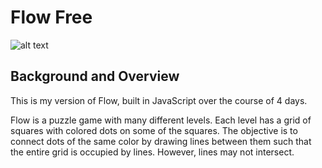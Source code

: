 # Flow Free

![alt text](https://feygelsone.github.io/Flow)

## Background and Overview

This is my version of Flow, built in JavaScript over the course of 4 days.

Flow is a puzzle game with many different levels. Each level has a grid of squares with colored dots on some of the squares. The objective is to connect dots of the same color by drawing lines between them such that the entire grid is occupied by lines. However, lines may not intersect.
